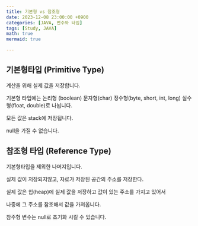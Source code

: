 ```yaml
---
title: 기본형 vs 참조형
date: 2023-12-08 23:00:00 +0900
categories: [JAVA, 변수와 타입]
tags: [Study, JAVA]
math: true
mermaid: true

---
```


## **기본형타입  (Primitive Type)**

계산을 위해 실제 값을 저장합니다.

기본형 타입에는 논리형 (boolean)  문자형(char)  정수형(byte, short, int, long) 실수형(float, double)로 나뉩니다.

모든 값은 stack에 저장됩니다.

null을 가질 수 없습니다.


## **참조형 타입 (Reference Type)**

기본형타입을 제외한 나머지입니다.

실제 값이 저장되지않고, 자료가 저장된 공간의 주소를 저장한다.

실제 값은 힙(heap)에 실제 값을 저장하고 값이 있는 주소를 가지고 있어서 

나중에 그 주소를 참조해서 값을 가져옵니다.

참주형 변수는 null로 초기화 시킬 수 있습니다.